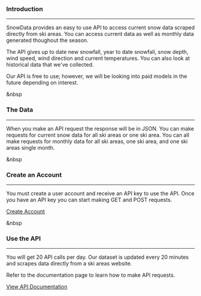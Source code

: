### Introduction
***

SnowData provides an easy to use API to access current snow data scraped directly from ski areas. You can access current data as well as monthly data generated thoughout the season. 

The API gives up to date new snowfall, year to date snowfall, snow depth, wind speed, wind direction and current temperatures. You can also look at historical data that we've collected.

Our API is free to use; however, we will be looking into paid models in the future depending on interest.

&nbsp

### The Data
***

When you make an API request the response will be in JSON. You can make requests for current snow data for all ski areas or one ski area. You can all make requests for monthly data for all ski areas, one ski area, and one ski areas single month.


&nbsp

### Create an Account
***

You must create a user account and receive an API key to use the API. Once you have an API key you can start making GET and POST requests.

[Create Account](/account)

&nbsp

### Use the API
***

You will get 20 API calls per day. Our dataset is updated every 20 minutes and scrapes data directly from a ski areas website. 

Refer to the documentation page to learn how to make API requests.

[View API Documentation](/api-documentation)
